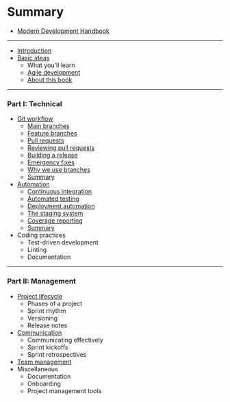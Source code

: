 # Summary

* [Modern Development Handbook](README.md)

---

* [Introduction](intro/README.md)
* [Basic ideas](basics/README.md)
  - What you'll learn
  - [Agile development](basics/agile.md)
  - [About this book](basics/about_this.md)

---

### Part I: Technical

* [Git workflow](git/README.md)
  - [Main branches](git/main_branches.md)
  - [Feature branches](git/feature_branches.md)
  - [Pull requests](git/pull_requests.md)
  - [Reviewing pull requests](git/reviewing.md)
  - [Building a release](git/releasing.md)
  - [Emergency fixes](git/hotfix.md)
  - [Why we use branches](git/why.md)
  - [Summary](git/summary.md)
* [Automation](automation/README.md)
  - [Continuous integration](automation/ci.md)
  - [Automated testing](automation/testing.md)
  - [Deployment automation](automation/deployment.md)
  - [The staging system](automation/staging.md)
  - [Coverage reporting](automation/coverage.md)
  - [Summary](automation/summary.md)
* Coding practices
  - Test-driven development
  - Linting
  - Documentation

---

### Part II: Management

* [Project lifecycle](lifecycle/README.md)
  - Phases of a project
  - Sprint rhythm
  - Versioning
  - Release notes
* [Communication](communication/README.md)
  - Communicating effectively
  - Sprint kickoffs
  - Sprint retrospectives
* [Team management](teams/README.md)
* Miscellaneous
  - Documentation
  - Onboarding
  - Project management tools
